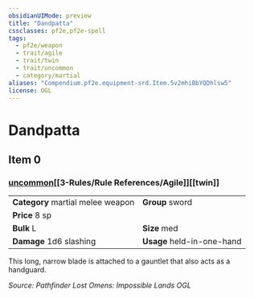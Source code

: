 ```yaml
---
obsidianUIMode: preview
title: "Dandpatta"
cssclasses: pf2e,pf2e-spell
tags:
  - pf2e/weapon
  - trait/agile
  - trait/twin
  - trait/uncommon
  - category/martial
aliases: "Compendium.pf2e.equipment-srd.Item.5v2mhiBbYQDhlsw5"
license: OGL
---
```

# Dandpatta
## Item 0
### [uncommon](uncommon.md "Uncommon Rarity Trait")[[3-Rules/Rule References/Agile]][[twin]]

|  |  |
| -- | -- |
| **Category** martial melee weapon | **Group** sword |
| **Price** 8 sp |  |
| **Bulk** L | **Size** med |
| **Damage** 1d6 slashing  | **Usage** held-in-one-hand |



This long, narrow blade is attached to a gauntlet that also acts as a handguard.

*Source: Pathfinder Lost Omens: Impossible Lands*
*OGL*
